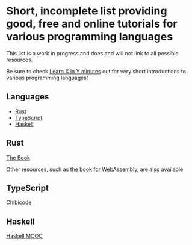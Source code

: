 # Short, incomplete list providing good, free and online tutorials for various programming languages

This list is a work in progress and does and will not link to all possible resources.

Be sure to check [Learn X in Y minutes](https://learnxinyminutes.com/) out for very short introductions to various programming languages!

## Languages

- [Rust](#rust)
- [TypeScript](#typescript)
- [Haskell](#haskell)

## Rust

[The Book](https://doc.rust-lang.org/stable/book/)

Other resources, such as [the book for WebAssembly](https://rustwasm.github.io/docs/book/), are also available

## TypeScript

[Chibicode](https://ts.chibicode.com/todo)

## Haskell

[Haskell MOOC](https://haskell.mooc.fi/)



